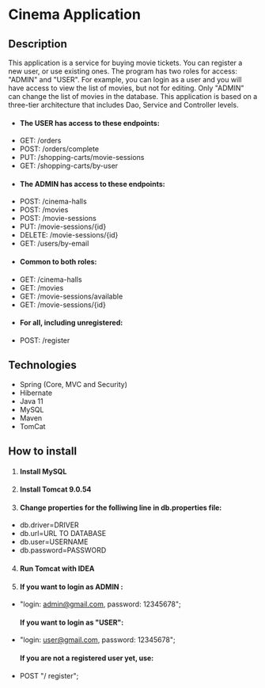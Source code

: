  # Cinema Application
 
 ## Description 
 This application is a service for buying movie tickets. You can register a new user, or use existing ones.
 The program has two roles for access: "ADMIN" and "USER". For example, 
 you can login as a user and you will have access to view the list of movies, but not for editing.
 Only "ADMIN" can change the list of movies in the database.
 This application is based on a three-tier architecture that includes Dao, Service and Controller levels.

 
 
 * #### The USER has access to these endpoints:
- GET: /orders
- POST: /orders/complete
- PUT: /shopping-carts/movie-sessions
- GET: /shopping-carts/by-user

* #### The ADMIN has access to these endpoints:
- POST: /cinema-halls 
- POST: /movies
- POST: /movie-sessions
- PUT: /movie-sessions/{id} 
- DELETE: /movie-sessions/{id} 
- GET: /users/by-email 

 * #### Common to both roles:
 - GET: /cinema-halls 
 - GET: /movies
 - GET: /movie-sessions/available
 - GET: /movie-sessions/{id}

* #### For all, including unregistered:
 - POST: /register
 
## Technologies
- Spring (Core, MVC and Security)
- Hibernate
- Java 11
- MySQL
- Maven
- TomCat

## How to install

 1. #### Install MySQL
 2. #### Install Tomcat 9.0.54
 3. #### Change properties for the folliwing line in db.properties file:
 
 - db.driver=DRIVER
 - db.url=URL TO DATABASE
 - db.user=USERNAME
 - db.password=PASSWORD

4. #### Run Tomcat with IDEA

5. #### If you want to login as ADMIN : 
 - "login: admin@gmail.com, password: 12345678";
   #### If you want to login as "USER":
 - "login: user@gmail.com, password: 12345678";
   #### If you are not a registered user yet, use: 
 - POST "/ register";
 
 
